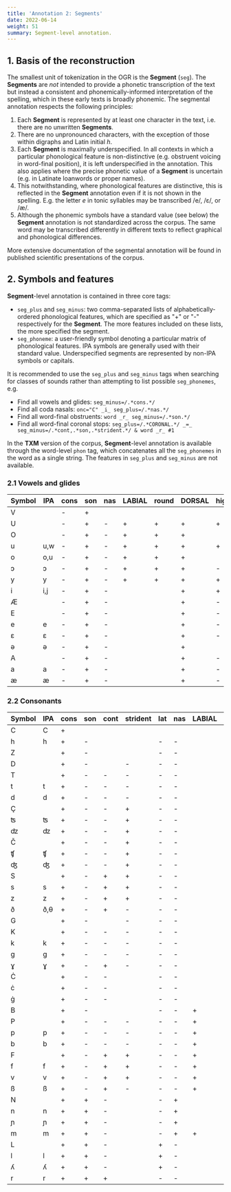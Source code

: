 ```yaml
---
title: 'Annotation 2: Segments'
date: 2022-06-14
weight: 51
summary: Segment-level annotation.
---
```


## 1. Basis of the reconstruction 

The smallest unit of tokenization in the OGR is the __Segment__ (`seg`). The __Segments__ are _not_ intended to provide
a phonetic transcription of the text but instead a consistent and phonemically-informed interpretation 
of the spelling, which in these early texts is broadly phonemic. The segmental annotation respects the following
principles:
1. Each __Segment__ is represented by at least one character in the text, i.e. there are no unwritten __Segments__.
2. There are no unpronounced characters, with the exception of those within digraphs and Latin initial _h_.
4. Each __Segment__ is maximally underspecified. In all contexts in which a particular phonological feature is 
non-distinctive (e.g. obstruent voicing in word-final position), it is left underspecified in the annotation.
This also applies where the precise phonetic value of a __Segment__ is 
uncertain (e.g. in Latinate loanwords or proper names).
3. This notwithstanding, where phonological features are distinctive, this is reflected in the
__Segment__ annotation even if it is not shown in the spelling. E.g. the letter _e_ in tonic syllables
may be transcribed /e/, /ɛ/, or /æ/. 
5. Although the phonemic symbols have a standard value (see below) the __Segment__ annotation is not standardized
across the corpus. The same word may be transcribed differently in different texts to reflect graphical and
phonological differences.

More extensive documentation of the segmental annotation will be found in published scientific presentations of the
corpus.

## 2. Symbols and features

__Segment__-level annotation is contained in three core tags:
+ `seg_plus` and `seg_minus`: two comma-separated lists of alphabetically-ordered phonological features, which are specified as
"+" or "-" respectively for the __Segment__. The more features included on these lists, the more specified the segment.
+ `seg_phoneme`: a user-friendly symbol denoting a particular matrix of phonological features. IPA symbols are generally
used with their standard value. Underspecified segments are represented by non-IPA symbols or capitals.

It is recommended to use the `seg_plus` and `seg_minus` tags when searching for classes of sounds rather than
attempting to list possible `seg_phonemes`, e.g.
+ Find all vowels and glides: `seg_minus=/.*cons.*/`
+ Find all coda nasals: `onc="C" _i_ seg_plus=/.*nas.*/`
+ Find all word-final obstruents: `word _r_ seg_minus=/.*son.*/`
+ Find all word-final coronal stops: `seg_plus=/.*CORONAL.*/ _=_ seg_minus=/.*cont,.*son,.*strident.*/ & word _r_ #1`

In the __TXM__ version of the corpus, __Segment__-level annotation is available through the word-level `phon`
tag, which concatenates all the `seg_phonemes` in the word as a single string. The features in `seg_plus` and
`seg_minus` are not available.

### 2.1 Vowels and glides

|Symbol|IPA|cons|son|nas|LABIAL|round|DORSAL|high|low|back|atr|voice|
|---   |---|--- |---|---|---   |---  |---   |--- |---|--- |---|---  |
|V||-|+||||||||||
|U||-|+|-|+|+|+|+|-||+|+|
|O||-|+|-|+|+|+||-|+||+|
|u|u,w|-|+|-|+|+|+|+|-|+|+|+|
|o|o,u|-|+|-|+|+|+||-|+|+|+|
|ɔ|ɔ|-|+|-|+|+|+|-|-|+|-|+|
|y|y|-|+|-|+|+|+|+|-|-|+|+|
|i|i,j|-|+|-|||+|+|-|-|+|+|
|Æ||-|+|-|||+|-||-||+|
|E||-|+|-|||+|-|-|-||+|
|e|e|-|+|-|||+|-|-|-|+|+|
|ɛ|ɛ|-|+|-|||+|-|-|-|-|+|
|ə|ə|-|+|-|||+|||||+|
|A||-|+|-|||+|-|+|-||+|
|a|a|-|+|-|||+|-|+|-|-|+|
|æ|æ|-|+|-|||+|-|+|-|+|+|

### 2.2 Consonants
| Symbol | IPA | cons | son | cont | strident | lat | nas | LABIAL | CORONAL | ant | dist | DORSAL | back | LARYNGEAL | voice |
|---     |---  |---   |---  |---   |---       |---  |---  |---     |---      |---  |---   |---     | ---  | ---       | ---   |
| C | C | + |  |  |  |  |  |  |  |  |  |  |  |  |  |
| h | h | + | - |  |  | - | - |  |  |  |  |  |  | + | - |
| Z |  | + | - |  |  | - | - |  | + |  |  |  |  |  |  |
| D |  | + | - |  | - | - | - |  | + | + |  |  |  |  |  |
| T |  | + | - | - | - | - | - |  | + | + |  |  |  |  |  |
| t | t | + | - | - | - | - | - |  | + | + |  |  |  |  | - |
| d | d | + | - | - | - | - | - |  | + | + |  |  |  |  | + |
| Ç |  | + | - | - | + | - | - |  | + | + | - |  |  |  |  |
| ʦ | ʦ | + | - | - | + | - | - |  | + | + | - |  |  |  | - |
| ʣ | ʣ | + | - | - | + | - | - |  | + | + | - |  |  |  | + |
| Č |  | + | - | - | + | - | - |  | + | - | + |  |  |  |  |
| ʧ | ʧ | + | - | - | + | - | - |  | + | - | + |  |  |  | - |
| ʤ | ʤ | + | - | - | + | - | - |  | + | - | + |  |  |  | + |
| S |  | + | - | + | + | - | - |  | + | + | - |  |  |  |  |
| s | s | + | - | + | + | - | - |  | + | + | - |  |  |  | - |
| z | z | + | - | + | + | - | - |  | + | + | - |  |  |  | + |
| ð | ð,θ | + | - | + | - | - | - |  | + | + | + |  |  |  |  |
| G |  | + | - |  | - | - | - |  |  |  |  | + | + |  |  |
| K |  | + | - | - | - | - | - |  |  |  |  | + | + |  |  |
| k | k | + | - | - | - | - | - |  |  |  |  | + | + |  | - |
| g | g | + | - | - | - | - | - |  |  |  |  | + | + |  | + |
| ɣ | ɣ | + | - | + | - | - | - |  |  |  |  | + | + |  | + |
| Ċ			|		| +		| -		| -		|			| -		| -		|			|			|		|		| +			|		|			|		|
| ċ			|		| +		| -		| -		|			| -		| -		|			|			|		|		| +			|		|			| -		|
| ġ			|		| +		| -		| -		|			| -		| -		|			|			|		|		| +			|		|			| +		|
| B |  | + | - |  |  | - | - | + |  |  |  |  |  |  |  |
| P |  | + | - | - | - | - | - | + |  |  |  |  |  |  |  |
| p | p | + | - | - | - | - | - | + |  |  |  |  |  |  | - |
| b | b | + | - | - | - | - | - | + |  |  |  |  |  |  | + |
| F |  | + | - | + | + | - | - | + |  |  |  |  |  |  |  |
| f | f | + | - | + | + | - | - | + |  |  |  |  |  |  | - |
| v | v | + | - | + | + | - | - | + |  |  |  |  |  |  | + |
| ß | ß | + | - | + | - | - | - | + |  |  |  |  |  |  |  |
| N |  | + | + | - |  | - | + |  |  |  |  |  |  |  | + |
| n | n | + | + | - |  | - | + |  | + | + |  |  |  |  | + |
| ɲ | ɲ | + | + | - |  | - | + |  |  |  |  | + | - |  | + |
| m | m | + | + | - |  | - | + | + |  |  |  |  |  |  | + |
| L |  | + | + | - |  | + | - |  |  |  |  |  |  |  | + |
| l | l | + | + | - |  | + | - |  | + | + |  |  |  |  | + |
| ʎ | ʎ | + | + | - |  | + | - |  |  |  |  | + | - |  | + |
| r | r | + | + | + |  | - | - |  | + |  |  |  |  |  | + |

